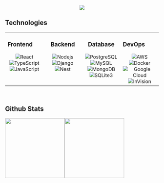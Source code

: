 <div align="center">
<a href="https://linkedin.com/in/heshan-ranasinghe"><img src="https://img.shields.io/badge/linkedin-0077B5.svg?style=for-the-badge&logo=linkedin&logoColor=white"/></a>
</div>

## Technologies  
<table><tr><td valign="top" width="25%">

### Frontend  
<div align="center">  

<img alt="React" src="https://img.shields.io/badge/-React-45b8d8?style=flat-square&logo=react&logoColor=white"  />

<img alt="TypeScript" src="https://img.shields.io/badge/-TypeScript-007ACC?style=flat-square&logo=typescript&logoColor=white"  /> 

<img alt="JavaScript" src="https://img.shields.io/badge/-JavaScript-F7DF1E?style=flat-square&logo=javascript&logoColor=white" />


</td><td valign="top" width="25%">


<div align="center"> 

### Backend  

<img alt="Nodejs" src="https://img.shields.io/badge/-Nodejs-43853d?style=flat-square&logo=Node.js&logoColor=white" />

<img alt="Django" src="https://img.shields.io/badge/-Django-092E20?style=flat-square&logo=Django&logoColor=white" />

<img alt="Nest" src="https://img.shields.io/badge/-NestJS-E0234E?style=flat-square&logo=NestJS&logoColor=white" /> 




</div>


</td><td valign="top" width="25%">


<div align="center"> 

### Database  

<img alt="PostgreSQL" src="https://img.shields.io/badge/-PostgreSQL-336791?style=flat-square&logo=PostgreSQL&logoColor=white" />

<img alt="MySQL" src="https://img.shields.io/badge/-MySQL-4479A1?style=flat-square&logo=MySQL&logoColor=white" />

<img alt="MongoDB" src="https://img.shields.io/badge/-Mongo_DB-13aa52?style=flat-square&logo=mongodb&logoColor=white" />

<img alt="SQLite3" src="https://img.shields.io/badge/-SQLite3-003B57?style=flat-square&logo=sqlite&logoColor=white" />



</td><td valign="top" width="25%">

### DevOps  
<div align="center"> 

<img alt="AWS" src="https://img.shields.io/badge/-Amazon_AWS-232F3E?style=flat-square&logo=amazon-aws&logoColor=white" /> 

<img alt="Docker" src="https://img.shields.io/badge/Docker-2496ED?style=flat-square&logo=Docker&logoColor=FFFFFF" />

<img alt="Google Cloud" src="https://img.shields.io/badge/-Google_Cloud-4285F4?style=flat-square&logo=google-cloud&logoColor=white" /> 

<img alt="InVision" src="https://img.shields.io/badge/-InVision-FF3366?style=flat-square&logo=InVision&logoColor=white" />
    


</td></tr></table>  

<br/> 

## Github Stats  

<img  height="195px" src="https://github-readme-stats.vercel.app/api?username=bearcodes870&theme=vue-dark"/><img  height="195px" src="https://github-readme-stats.vercel.app/api/top-langs/?username=bearcodes870&theme=vue-dark"/> 